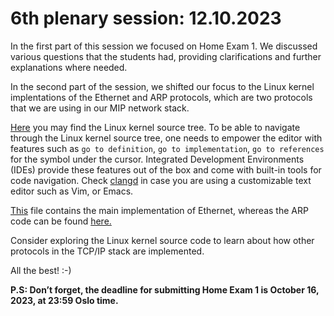 # 6th plenary session: 12.10.2023 #

In the first part of this session we focused on Home Exam 1. We discussed
various questions that the students had, providing clarifications and further
explanations where needed.

In the second part of the session, we shifted our focus to the Linux kernel
implentations of the Ethernet and ARP protocols, which are two protocols that we
are using in our MIP network stack.

[Here](https://github.com/torvalds/linux) you may find the Linux kernel source
tree. To be able to navigate through the Linux kernel source tree, one needs to
empower the editor with features such as `go to definition`, `go to
implementation`, `go to references` for the symbol under the cursor. Integrated
Development Environments (IDEs) provide these features out of the box and come
with built-in tools for code navigation. Check
[clangd](https://clangd.llvm.org/installation) in case you are using a
customizable text editor such as Vim, or Emacs.

[This](https://github.com/torvalds/linux/blob/master/net/ethernet/eth.c) file
contains the main implementation of Ethernet, whereas the ARP code can be found
[here.](https://github.com/torvalds/linux/blob/master/net/ipv4/arp.c)

Consider exploring the Linux kernel source code to learn about how other
protocols in the TCP/IP stack are implemented.

All the best! :-)

**P.S: Don’t forget, the deadline for submitting Home Exam 1 is October 16, 2023,
at 23:59 Oslo time.**

